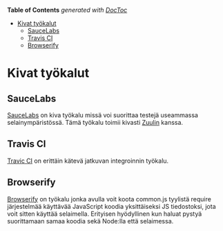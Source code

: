 **Table of Contents**  *generated with [DocToc](http://doctoc.herokuapp.com/)*

- [Kivat työkalut](#kivat-työkalut)
	- [SauceLabs](#saucelabs)
	- [Travis CI](#travis-ci)
	- [Browserify](#browserify)

# Kivat työkalut

## SauceLabs

[SauceLabs](https://saucelabs.com/) on kiva työkalu missä voi suorittaa testejä useammassa selainympäristössä. Tämä työkalu toimii kivasti [Zuulin](https://github.com/defunctzombie/zuul) kanssa.

## Travis CI

[Travic CI](https://travis-ci.org/) on erittäin kätevä jatkuvan integroinnin työkalu.

## Browserify

[Browserify](http://browserify.org/) on työkalu jonka avulla voit koota common.js tyylistä require järjestelmää käyttävää JavaScript koodia yksittäiseksi JS tiedostoksi, jota voit sitten käyttää selaimella. Erityisen hyödyllinen kun haluat pystyä suorittamaan samaa koodia sekä Node:lla että selaimessa.
